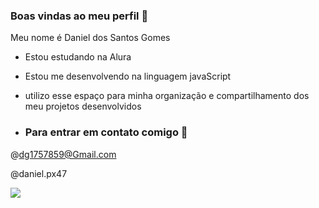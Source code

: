 ### Boas vindas ao meu perfil 🤙

Meu nome é Daniel dos Santos Gomes 

- Estou estudando na Alura
- Estou me desenvolvendo na linguagem javaScript
- utilizo esse espaço para minha organização e compartilhamento dos meu projetos desenvolvidos

- ### Para  entrar em contato comigo 🤝

@dg1757859@Gmail.com

@daniel.px47

![]( https://media1.tenor.com/m/COM78THbePQAAAAd/neymar.gif)
